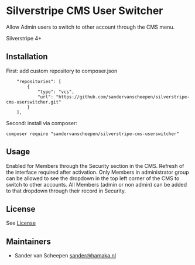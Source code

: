 # Silverstripe CMS User Switcher

Allow Admin users to switch to other account through the CMS menu.

Silverstripe 4+

## Installation
First: add custom repository to composer.json
```
    "repositories": [
        {
            "type": "vcs",
            "url": "https://github.com/sandervanscheepen/silverstripe-cms-userswitcher.git"
        }
    ],
```
Second: install via composer:

```
composer require "sandervanscheepen/silverstripe-cms-userswitcher"
```

## Usage
Enabled for Members through the Security section in the CMS. Refresh of the interface required after activation.
Only Members in administrator group can be allowed to see the dropdown in the top left corner of the CMS to switch to other accounts.
All Members (admin or non admin) can be added to that dropdown through their record in Security.

## License
See [License](license.md)

## Maintainers
 * Sander van Scheepen <sander@hamaka.nl>
